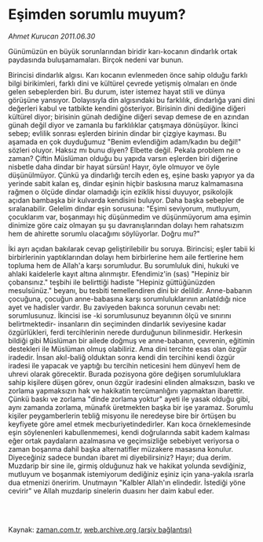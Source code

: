 # Eşimden sorumlu muyum?

*Ahmet Kurucan 2011.06.30*

<td class="columnist-detail">
<p>Günümüzün en büyük sorunlarından biridir karı-kocanın dindarlık ortak paydasında buluşamamaları. Birçok nedeni var bunun.</p>
<p>
<div id="haberMetinDiv">
<p>Birincisi dindarlık algısı. Karı kocanın evlenmeden önce sahip olduğu farklı bilgi birikimleri, farklı dini ve kültürel çevrede yetişmiş olmaları en önde gelen sebeplerden biri. Bu durum, ister istemez hayat stili ve dünya görüşüne yansıyor. Dolayısıyla din algısındaki bu farklılık, dindarlığa yani dini değerleri kabul ve tatbikte kendini gösteriyor. Birisinin dini dediğine diğeri kültürel diyor; birisinin günah dediğine diğeri sevap demese de en azından günah değil diyor ve zamanla bu farklılıklar çatışmaya dönüşüyor. İkinci sebep; evlilik sonrası eşlerden birinin dindar bir çizgiye kayması. Bu aşamada en çok duyduğumuz "Benim evlendiğim adam/kadın bu değil!" sözleri oluyor. Haksız mı bunu diyen? Elbette değil. Pekala problem ne o zaman? Çiftin Müslüman olduğu bu yapıda varsın eşlerden biri diğerine nisbetle daha dindar bir hayat sürsün! Hayır, öyle olmuyor ve öyle düşünülmüyor. Çünkü ya dindarlığı tercih eden eş, eşine baskı yapıyor ya da yerinde sabit kalan eş, dindar eşinin hiçbir baskısına maruz kalmamasına rağmen o ölçüde dindar olamadığı için eziklik hissi duyuyor, psikolojik açıdan bambaşka bir kulvarda kendisini buluyor. Daha başka sebepler de sıralanabilir. Gelelim dindar eşin sorusuna: "Eşimi seviyorum, mutluyum, çocuklarım var, boşanmayı hiç düşünmedim ve düşünmüyorum ama eşimin dinimize göre caiz olmayan şu şu davranışlarından dolayı hem rahatsızım hem de ahirette sorumlu olacağımı söylüyorlar. Doğru mu?"
<p>İki ayrı açıdan bakılarak cevap geliştirilebilir bu soruya. Birincisi; eşler tabii ki birbirlerinin yaptıklarından dolayı hem birbirlerine hem aile fertlerine hem topluma hem de Allah'a karşı sorumludur. Bu sorumluluk dini, hukuki ve ahlaki kaidelerle kayıt altına alınmıştır. Efendimiz'in (sas) "Hepiniz bir çobansınız." teşbihi ile belirttiği hadiste "Hepiniz güttüğünüzden mesulsünüz." beyanı, bu tesbiti temellendiren dini bir delildir. Anne-babanın çocuğuna, çocuğun anne-babasına karşı sorumluluklarının anlatıldığı nice ayet ve hadisler vardır. Bu zaviyeden bakınca sorunun cevabı net: sorumlusunuz. İkincisi ise -ki sorumlusunuz beyanının ölçü ve sınırını belirtmektedir- insanların din seçiminden dindarlık seviyesine kadar özgürlükleri, ferdi tercihlerinin nerede durduğunun bilinmesidir. Herkesin bildiği gibi Müslüman bir ailede doğmuş ve anne-babanın, çevrenin, eğitimin destekleri ile Müslüman olmuş olabiliriz. Ama dini tercihte esas olan özgür iradedir. İnsan akıl-baliğ olduktan sonra kendi din tercihini kendi özgür iradesi ile yapacak ve yaptığı bu tercihin neticesini hem dünyevî hem de uhrevi olarak görecektir. Burada pozisyona göre değişen sorumluluklara sahip kişilere düşen görev, onun özgür iradesini elinden almaksızın, baskı ve zorlama yapmaksızın hak ve hakikatin tercümanlığını yapmaktan ibarettir. Çünkü baskı ve zorlama "dinde zorlama yoktur" ayeti ile yasak olduğu gibi, aynı zamanda zorlama, münafık üretmekten başka bir işe yaramaz. Sorumlu kişiler peygamberlerin tebliğ misyonu ile neredeyse bire bir örtüşen bu keyfiyete göre amel etmek mecburiyetindedirler. Karı koca örneklemesinde eşin söylenenleri kabullenmemesi, kendi doğrularında sabit kadem kalması eğer ortak paydaların azalmasına ve geçimsizliğe sebebiyet veriyorsa o zaman boşanma dahil başka alternatifler müzakere masasına konulur. Diyeceğiniz sadece bundan ibaret mi diyebilirsiniz? Hayır; dua derim. Muzdarip bir sine ile, girmiş olduğunuz hak ve hakikat yolunda sevdiğiniz, mutluyum ve boşanmak istemiyorum dediğiniz eşiniz için yana-yakıla ısrarla dua etmenizi öneririm. Unutmayın "Kalbler Allah'ın elindedir. İstediği yöne cevirir" ve Allah muzdarip sinelerin duasını her daim kabul eder. </p></p></div>
</p>


<p><br>
		 </br></p></td>

Kaynak: [zaman.com.tr](http://zaman.com.tr/yazar.do?yazino=1152742), [web.archive.org (arşiv bağlantısı)](http://web.archive.org/web/20110904101209/http://zaman.com.tr:80/yazar.do?yazino=1152742)
